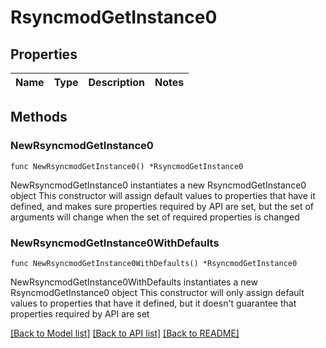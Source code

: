# RsyncmodGetInstance0

## Properties

Name | Type | Description | Notes
------------ | ------------- | ------------- | -------------

## Methods

### NewRsyncmodGetInstance0

`func NewRsyncmodGetInstance0() *RsyncmodGetInstance0`

NewRsyncmodGetInstance0 instantiates a new RsyncmodGetInstance0 object
This constructor will assign default values to properties that have it defined,
and makes sure properties required by API are set, but the set of arguments
will change when the set of required properties is changed

### NewRsyncmodGetInstance0WithDefaults

`func NewRsyncmodGetInstance0WithDefaults() *RsyncmodGetInstance0`

NewRsyncmodGetInstance0WithDefaults instantiates a new RsyncmodGetInstance0 object
This constructor will only assign default values to properties that have it defined,
but it doesn't guarantee that properties required by API are set


[[Back to Model list]](../README.md#documentation-for-models) [[Back to API list]](../README.md#documentation-for-api-endpoints) [[Back to README]](../README.md)


